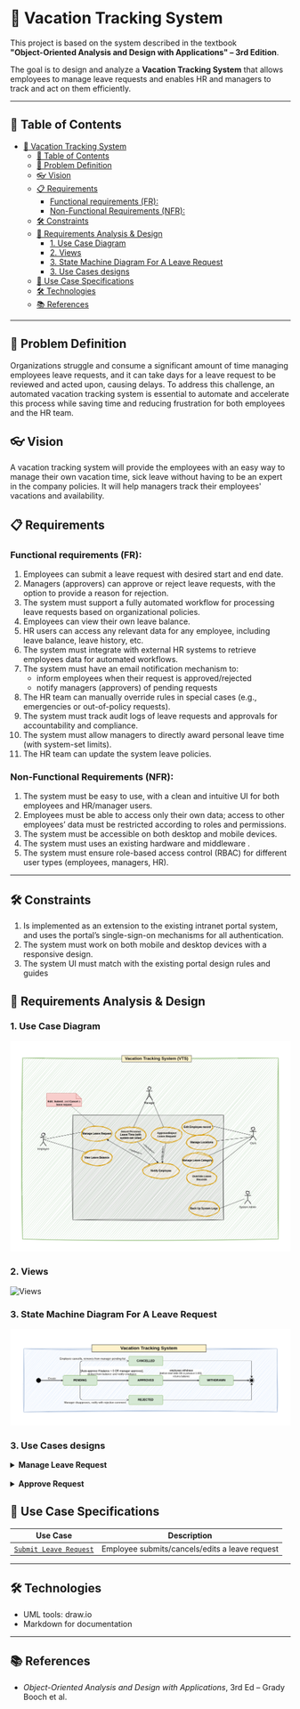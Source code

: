 # 🌴 Vacation Tracking System

This project is based on the system described in the textbook  
**"Object-Oriented Analysis and Design with Applications" – 3rd Edition**.

The goal is to design and analyze a **Vacation Tracking System** that allows employees to manage leave requests and enables HR and managers to track and act on them efficiently.

---

## 📌 Table of Contents

- [🌴 Vacation Tracking System](#-vacation-tracking-system)
  - [📌 Table of Contents](#-table-of-contents)
  - [🧠 Problem Definition](#-problem-definition)
  - [👓 Vision](#-vision)
  - [📋 Requirements](#-requirements)
    - [Functional requirements (FR):](#functional-requirements-fr)
    - [Non-Functional Requirements (NFR):](#non-functional-requirements-nfr)
  - [🛠 Constraints](#-constraints)
  - [🧠 Requirements Analysis \& Design](#-requirements-analysis--design)
    - [1. Use Case Diagram](#1-use-case-diagram)
    - [2. Views](#2-views)
    - [3. State Machine Diagram For A Leave Request](#3-state-machine-diagram-for-a-leave-request)
    - [3. Use Cases designs](#3-use-cases-designs)
  - [📄 Use Case Specifications](#-use-case-specifications)
  - [🛠 Technologies](#-technologies)
  - [📚 References](#-references)
---

## 🧠 Problem Definition
Organizations struggle and consume a significant amount of time managing employees leave requests, and it can take days for a leave request to be reviewed and acted upon, causing delays. To address this challenge, an automated vacation tracking system is essential to automate and accelerate this process while saving time and reducing frustration for both employees and the HR team.
## 👓 Vision
A vacation tracking system will provide the employees with an easy way to manage their own vacation time, sick leave without having to be an expert in the company policies. It will help managers track their employees' vacations and availability.
## 📋 Requirements
### Functional requirements (FR): 
1. Employees can submit a leave request with desired start and end date.  
2. Managers (approvers) can approve or reject leave requests, with the option to provide a reason for rejection.  
3. The system must support a fully automated workflow for processing leave requests based on organizational policies.  
4. Employees can view their own leave balance.  
5. HR users can access any relevant data for any employee, including leave balance, leave history, etc.  
6. The system must integrate with external HR systems to retrieve employees data for automated workflows.
7. The system must have an email notification mechanism to:  
    - inform employees when their request is approved/rejected  
    - notify managers (approvers) of pending requests
8. The HR team can manually override rules in special cases (e.g., emergencies or out-of-policy requests).  
9.  The system must track audit logs of leave requests and approvals for accountability and compliance.  
10. The system must allow managers to directly award personal leave time (with system-set limits).  
11. The HR team can update the system leave policies.  

### Non-Functional Requirements (NFR): 
1. The system must be easy to use, with a clean and intuitive UI for both employees and HR/manager users.
2. Employees must be able to access only their own data; access to other employees’ data must be restricted according to roles and permissions.
3. The system must be accessible on both desktop and mobile devices.
4. The system must uses an existing hardware and middleware .
5. The system must ensure role-based access control (RBAC) for different user types (employees, managers, HR).

---

## 🛠 Constraints
1. Is implemented as an extension to the existing intranet portal system, and
uses the portal’s single-sign-on mechanisms for all authentication.
2. The system must work on both mobile and desktop devices with a responsive design.
3. The system UI must match with the existing portal design rules and guides

## 🧠 Requirements Analysis & Design

### 1. Use Case Diagram
  ![Use Case Diagram](./diagrams/useCaseDiagram.png)

### 2. Views
  ![Views](./views/manageLeaveRequestViews%20.png)

### 3. State Machine Diagram For A Leave Request
  ![State Machine](./diagrams/stateMachineDiagram.png)

### 3. Use Cases designs
<details>
  <summary><strong>Manage Leave Request</strong></summary>

  <br/>

  <details>
    <summary><strong>Sequence Diagram</strong></summary>
    <br/>
    <img src="./diagrams/manageRequestSequenceDiagram.png" alt="Sequence diagram" width="600"/>
  </details>

  <br/>

  <details>
    <summary><strong>ER Diagram</strong></summary>
    <br/>
    <img src="./diagrams/manageLeaveRequestERD.png" alt="ER diagram" width="600"/>
  </details>

  <br/>

  <details>
    <summary><strong>Flow Chart</strong></summary>
    <br/>
    <img src="./diagrams/manageLeaveRequestFlowCharts.png" alt="Flow chart" width="600"/>
  </details>

  <br/>

  <details>
    <summary><strong>Pseudocode for the four operations (submit/cancel/withdraw/edit)</strong></summary>
    <br/>
    <a href="./manageLeaveRequestPseudocode.md">View Pseudocode</a>
  </details>

</details>

<br/>

<details>
  <summary><strong>Approve Request</strong></summary>

  <details>
    <summary><strong>Flow Chart</strong></summary>
    <br/>
    <img src="./diagrams/approveRequestFlowChart.png" alt="Flow chart" width="600"/>
  </details>

  <details>
    <summary><strong>Sequence Diagram</strong></summary>
    <br/>
    <img src="./diagrams/approveRequestSequenceDiagram.png" alt="Sequence diagram" width="600"/>
  </details>
  
   <details>
    <summary><strong>Pseudocode</strong></summary>
    <br/>
    <a href="./approveRequestPseudocode.md">View Pseudocode</a>
  </details>
</details>



## 📄 Use Case Specifications

| Use Case                                                                | Description                                    |
| ----------------------------------------------------------------------- | ---------------------------------------------- |
| [`Submit Leave Request`](use-cases-specification/ManageLeaveRequest.md) | Employee submits/cancels/edits a leave request |

---

## 🛠 Technologies

- UML tools: draw.io
- Markdown for documentation

---

## 📚 References

- *Object-Oriented Analysis and Design with Applications*, 3rd Ed – Grady Booch et al.